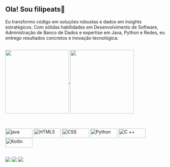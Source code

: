 ## Ola! Sou filipeats👋

Eu transformo código em soluções robustas e dados em insights estratégicos. Com sólidas habilidades em Desenvolvimento de Software, Administração de Banco de Dados e expertise em Java, Python e Redes, eu entrego resultados concretos e inovação tecnológica.

##


<a href="https://github.com/anuraghazra/github-readme-stats">
  <picture>
    <source
      srcset="https://github-readme-stats.vercel.app/api?username=filipeats&show_icons=true&theme=dark"
      media="(prefers-color-scheme: dark)"
    />
    <source
      srcset="https://github-readme-stats.vercel.app/api?username=filipeats&show_icons=true"
      media="(prefers-color-scheme: light), (prefers-color-scheme: no-preference)"
    />
    <img height=200 align="center" src="https://github-readme-stats.vercel.app/api?username=filipeats&show_icons=true" />
  </picture>
</a>
<a href="https://github.com/anuraghazra/convoychat">
  <picture>
    <source
      srcset="https://github-readme-stats.vercel.app/api/top-langs?username=filipeats&layout=compact&langs_count=8&card_width=320&theme=dark"
      media="(prefers-color-scheme: dark)"
    />
    <source
      srcset="https://github-readme-stats.vercel.app/api/top-langs?username=filipeats&layout=compact&langs_count=8&card_width=320"
      media="(prefers-color-scheme: light), (prefers-color-scheme: no-preference)"
    />
    <img height=200 align="center" src="https://github-readme-stats.vercel.app/api/top-langs?username=filipeats&layout=compact&langs_count=8&card_width=320" />
  </picture>
</a>


##

<div style="display: inline_block"><br>
  
  <img align="center" alt="java" height="30" width="85" src="https://img.shields.io/badge/Java-ED8B00?style=for-the-badge&logo=openjdk&logoColor=white">
  <img align="center" alt="HTML5" height="30" width="85" src="https://img.shields.io/badge/HTML5-E34F26?style=for-the-badge&logo=html5&logoColor=white">
  <img align="center" alt="CSS" height="30" width="85" src="https://img.shields.io/badge/CSS3-1572B6?style=for-the-badge&logo=css3&logoColor=white">
  <img align="center" alt="Python" height="30" width="85" src="https://img.shields.io/badge/Python-3776AB?style=for-the-badge&logo=python&logoColor=white">
  <img align="center" alt="C ++" height="30" width="85" src="https://img.shields.io/badge/C%2B%2B-00599C?style=for-the-badge&logo=c%2B%2B&logoColor=white">
  <img align="center" alt="Kotlin" height="30" width="85" src="https://img.shields.io/badge/Kotlin-0095D5?&style=for-the-badge&logo=kotlin&logoColor=white">
   
</div>

##

<div> 
  
  <a href="https://www.instagram.com/fillipe_tt?igsh=MWN2bWJ3dnJzZHJteg%3D%3D&utm_source=qr" target="_blank"><img src="https://img.shields.io/badge/-Instagram-%23E4405F?style=for-the-badge&logo=instagram&logoColor=white" target="_blank"></a>
  <a href = "mailto: tiagoalmeida0400@gmail.com"><img src="https://img.shields.io/badge/-Gmail-%23333?style=for-the-badge&logo=gmail&logoColor=white" target="_blank"></a>
  <a href="www.linkedin.com/in/fillipe-tiago-26997528b" target="_blank"><img src="https://img.shields.io/badge/-LinkedIn-%230077B5?style=for-the-badge&logo=linkedin&logoColor=white" target="_blank"></a> 
  
</div>
